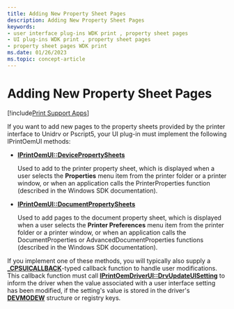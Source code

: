 ```yaml
---
title: Adding New Property Sheet Pages
description: Adding New Property Sheet Pages
keywords:
- user interface plug-ins WDK print , property sheet pages
- UI plug-ins WDK print , property sheet pages
- property sheet pages WDK print
ms.date: 01/26/2023
ms.topic: concept-article
---
```


# Adding New Property Sheet Pages

[!include[Print Support Apps](../includes/print-support-apps.md)]

If you want to add new pages to the property sheets provided by the printer interface to Unidrv or Pscript5, your UI plug-in must implement the following IPrintOemUI methods:

- [**IPrintOemUI::DevicePropertySheets**](/windows-hardware/drivers/ddi/prcomoem/nf-prcomoem-iprintoemui-devicepropertysheets)

    Used to add to the printer property sheet, which is displayed when a user selects the **Properties** menu item from the printer folder or a printer window, or when an application calls the PrinterProperties function (described in the Windows SDK documentation).

- [**IPrintOemUI::DocumentPropertySheets**](/windows-hardware/drivers/ddi/prcomoem/nf-prcomoem-iprintoemui-documentpropertysheets)

    Used to add pages to the document property sheet, which is displayed when a user selects the **Printer Preferences** menu item from the printer folder or a printer window, or when an application calls the DocumentProperties or AdvancedDocumentProperties functions (described in the Windows SDK documentation).

If you implement one of these methods, you will typically also supply a [**\_CPSUICALLBACK**](/windows-hardware/drivers/ddi/compstui/nc-compstui-_cpsuicallback)-typed callback function to handle user modifications. This callback function must call [**IPrintOemDriverUI::DrvUpdateUISetting**](/windows-hardware/drivers/ddi/prcomoem/nf-prcomoem-iprintoemdriverui-drvupdateuisetting) to inform the driver when the value associated with a user interface setting has been modified, if the setting's value is stored in the driver's [**DEVMODEW**](/windows/win32/api/wingdi/ns-wingdi-devmodew) structure or registry keys.
